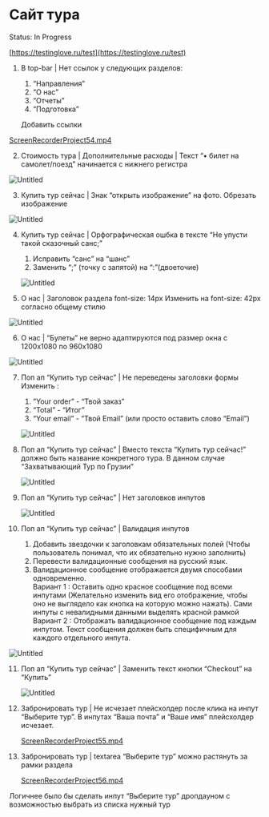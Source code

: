 # Сайт тура

Status: In Progress

[https://testinglove.ru/test](https://testinglove.ru/test)

1. В top-bar  | Нет ссылок у следующих разделов:
    1. “Направления” 
    2. “О нас”
    3. “Отчеты”
    4. “Подготовка”
    
    Добавить ссылки
    

[ScreenRecorderProject54.mp4](%D0%A1%D0%B0%D0%B8%CC%86%D1%82%20%D1%82%D1%83%D1%80%D0%B0%20676a9c596dbe46e99d22a635c2dbc823/ScreenRecorderProject54.mp4)

2. Стоимость тура | Дополнительные расходы |  Текст “• билет на самолет/поезд” начинается с нижнего регистра

![Untitled](%D0%A1%D0%B0%D0%B8%CC%86%D1%82%20%D1%82%D1%83%D1%80%D0%B0%20676a9c596dbe46e99d22a635c2dbc823/Untitled.png)

3. Купить тур сейчас | Знак “открыть изображение” на фото.
Обрезать изображение

![Untitled](%D0%A1%D0%B0%D0%B8%CC%86%D1%82%20%D1%82%D1%83%D1%80%D0%B0%20676a9c596dbe46e99d22a635c2dbc823/Untitled%201.png)

4. Купить тур сейчас | Орфографическая ошбка в тексте “Не упусти такой сказочный санс;”
    1. Исправить “санс” на “шанс”
    2. Заменить “;” (точку с запятой) на “:”(двоеточие)
    
    ![Untitled](%D0%A1%D0%B0%D0%B8%CC%86%D1%82%20%D1%82%D1%83%D1%80%D0%B0%20676a9c596dbe46e99d22a635c2dbc823/Untitled%202.png)
    
5. О нас | Заголовок раздела font-size: 14px
Изменить на font-size: 42px согласно общему стилю

![Untitled](%D0%A1%D0%B0%D0%B8%CC%86%D1%82%20%D1%82%D1%83%D1%80%D0%B0%20676a9c596dbe46e99d22a635c2dbc823/Untitled%203.png)

6. О нас | “Булеты” не верно адаптируются под  размер окна  с 1200х1080 по 960х1080

![Untitled](%D0%A1%D0%B0%D0%B8%CC%86%D1%82%20%D1%82%D1%83%D1%80%D0%B0%20676a9c596dbe46e99d22a635c2dbc823/Untitled%204.png)

7. Поп ап “Купить тур сейчас” | Не переведены заголовки формы
Изменить :
    1. ”Your order” - “Твой заказ”
    2. “Total” - “Итог”
    3. “Your email” - “Твой Email” (или просто оставить слово “Email”)
    
   ![Untitled](%D0%A1%D0%B0%D0%B8%CC%86%D1%82%20%D1%82%D1%83%D1%80%D0%B0%20676a9c596dbe46e99d22a635c2dbc823/Untitled%205.png)
    
8. Поп ап “Купить тур сейчас” | Вместо текста “Купить тур сейчас!” должно быть название конкретного тура. В данном случае “Захватывающий Тур по Грузии”
     
    
    ![Untitled](%D0%A1%D0%B0%D0%B8%CC%86%D1%82%20%D1%82%D1%83%D1%80%D0%B0%20676a9c596dbe46e99d22a635c2dbc823/Untitled%206.png)
    
9. Поп ап “Купить тур сейчас” | Нет заголовков инпутов
    
    ![Untitled](%D0%A1%D0%B0%D0%B8%CC%86%D1%82%20%D1%82%D1%83%D1%80%D0%B0%20676a9c596dbe46e99d22a635c2dbc823/Untitled%207.png)
    
10. Поп ап “Купить тур сейчас” | Валидация инпутов
    1. Добавить звездочки к заголовкам обязательных полей (Чтобы пользователь понимал, что их обязательно нужно заполнить)
    2. Перевести валидационные сообщения на русский язык.
    3. Валидационное сообщение отображается двумя способами одновременно.  
    Вариант 1 : Оставить одно красное сообщение под всеми инпутами (Желательно изменить вид его отображение, чтобы оно не выглядело как кнопка на которую можно нажать). Сами инпуты с невалидными данными выделять красной рамкой
    Вариант 2 : Отображать валидационное сообщение под каждым инпутом. Текст сообщения должен быть специфичным для каждого отдельного инпута.
    
   ![Untitled](%D0%A1%D0%B0%D0%B8%CC%86%D1%82%20%D1%82%D1%83%D1%80%D0%B0%20676a9c596dbe46e99d22a635c2dbc823/Untitled%208.png)
    
11. Поп ап “Купить тур сейчас” | Заменить текст кнопки “Checkout” на “Купить”
    
    ![Untitled](%D0%A1%D0%B0%D0%B8%CC%86%D1%82%20%D1%82%D1%83%D1%80%D0%B0%20676a9c596dbe46e99d22a635c2dbc823/Untitled%209.png)
    
12.  Забронировать тур | Не исчезает плейсхолдер после клика на инпут “Выберите тур”. В инпутах “Ваша почта” и “Ваше имя” плейсхолдер исчезает.
        
        [ScreenRecorderProject55.mp4](%D0%A1%D0%B0%D0%B8%CC%86%D1%82%20%D1%82%D1%83%D1%80%D0%B0%20676a9c596dbe46e99d22a635c2dbc823/ScreenRecorderProject55.mp4)
        
12. Забронировать тур | textarea “Выберите тур” можно растянуть за рамки раздела
        
       [ScreenRecorderProject56.mp4](%D0%A1%D0%B0%D0%B8%CC%86%D1%82%20%D1%82%D1%83%D1%80%D0%B0%20676a9c596dbe46e99d22a635c2dbc823/ScreenRecorderProject56.mp4)
        
   Логичнее было бы сделать инпут “Выберите тур” дропдауном с возможностью выбрать из списка нужный тур
